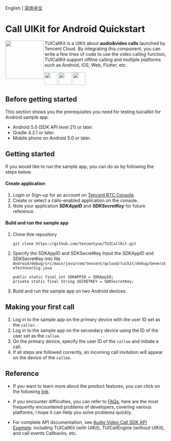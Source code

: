 English | [简体中文](README-zh_CN.md)

# Call UIKit for Android Quickstart

<img src="https://qcloudimg.tencent-cloud.cn/raw/ec034fc6e4cf42cae579d32f5ab434a1.png" align="left" width=120 height=120>TUICallKit is a UIKit about **audio&video calls** launched by Tencent Cloud. By integrating this component, you can write a few lines of code to use the video calling function, TUICallKit support offline calling and multiple  platforms such as Android, iOS, Web, Flutter, etc.

<a href="https://apps.apple.com/cn/app/%E8%85%BE%E8%AE%AF%E4%BA%91%E8%A7%86%E7%AB%8B%E6%96%B9trtc/id1400663224"><img src="https://qcloudimg.tencent-cloud.cn/raw/afe9b8cc4c715346cf3d9feea8a65e33.svg" height=40></a> <a href="https://dldir1.qq.com/hudongzhibo/liteav/TRTCDemo.apk"><img src="https://qcloudimg.tencent-cloud.cn/raw/006d5ed3359640424955baa08dab7c7f.svg" height=40></a> <a href="https://web.sdk.qcloud.com/trtc/webrtc/demo/api-sample/login.html"><img src="https://qcloudimg.tencent-cloud.cn/raw/d326e70750f8bbad7245e229c5bd6d2b.svg" height=40></a>


## Before getting started

This section shows you the prerequisites you need for testing tuicallkit for Android sample app.

- Android 5.0 (SDK API level 21) or later.
- Gradle 4.2.1 or later.
- Mobile phone on Android 5.0 or later.

## Getting started

If you would like to run the sample app, you can do so by following the steps below.

#### Create application

1. Login or Sign-up for an account on [Tencent RTC Console](https://console.trtc.io/).
2. Create or select a calls-enabled application on the console.
3. Note your application ***SDKAppID*** and ***SDKSecretKey*** for future reference.

#### Build and run the sample app
1. Clone thie repository
   ```
   git clone https://github.com/tencentyun/TUICallKit.git
   ```
2. Specify the SDKAppID and SDKSecretKey
   Input the SDKAppID and SDKSecretKey into file `Android/debug/src/main/java/com/tencent/qcloud/tuikit/debug/GenerateTestUserSig.java` 
   ```
   public static final int SDKAPPID = SDKAppID;
   private static final String SECRETKEY = SDKSecretKey;
   ```
3. Build and run the sample app on two Android devices.

## Making your first call

1. Log in to the sample app on the primary device with the user ID set as the `caller`.
2. Log in to the sample app on the secondary device using the ID of the user set as the `callee`.
3. On the primary device, specify the user ID of the `callee` and initiate a call.
4. If all steps are followed correctly, an incoming call invitation will appear on the device of the `callee`.

## Reference
- If you want to learn more about the product features, you can click on the following [link](https://trtc.io/products/call).

- If you encounter difficulties, you can refer to [FAQs](https://trtc.io/document/53565), here are the most frequently encountered problems of developers, covering various platforms, I hope it can Help you solve problems quickly.

- For complete API documentation, see [Audio Video Call SDK API Example](https://trtc.io/document/51004): including TUICallKit (with UIKit), TUICallEngine (without UIKit), and call events Callbacks, etc.
